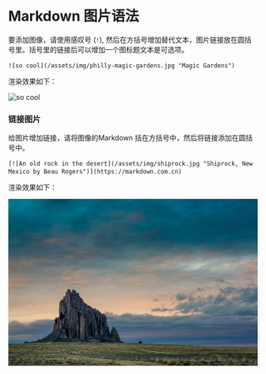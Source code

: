 # Markdown 图片语法

要添加图像，请使用感叹号 (`!`), 然后在方括号增加替代文本，图片链接放在圆括号里。括号里的链接后可以增加一个图标题文本是可选项。


```
![so cool](/assets/img/philly-magic-gardens.jpg "Magic Gardens")
```

渲染效果如下：

![so cool](./philly-magic-gardens.jpg)


### 链接图片

给图片增加链接，请将图像的Markdown 括在方括号中，然后将链接添加在圆括号中。

```
[![An old rock in the desert](/assets/img/shiprock.jpg "Shiprock, New Mexico by Beau Rogers")](https://markdown.com.cn)
```

渲染效果如下：

[![An old rock in the desert](./shiprock.jpg)](https://markdown.com.cn)

